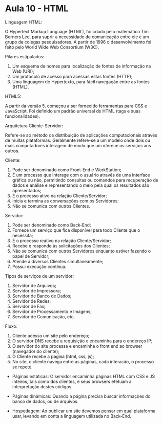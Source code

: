 # Aula 10 - HTML

Linguagem HTML:

O Hypertext Markup Language (HTML), foi criado pelo matemático Tim Berners Lee, para suprir a necessidade de comunicação entre ele e um grupo de colegas pesquisadores. A partir de 1996 o desenvolvimento foi feito pelo World Wide Web Consortium (W3C).

Pilares estipulados:
1. Um esquema de nomes para localização de fontes de informação na Web (URI);
2. Um protocolo de acesso para acessas estas fontes (HTTP);
3. Uma linguagem de Hypertexto, para fácil navegação entre as fontes (HTML).

HTML5:

A partir da versão 5, começou a ser fornecido ferramentas para CSS e JavaScript. Foi definido um padrão universal do HTML (tags e suas funcionalidades).

Arquitetura Cliente-Servidor:

Refere-se ao método de distribuição de aplicações computacionais através de muitas plataformas. Geralmente refere-se a um modelo onde dois ou mais computadores interagem de modo que um oferece os serviços aos outros.

Cliente:
1. Pode ser denominado como Front-End e WorkStation;
2. É um processo que interage com o usuário através de uma interface gráfica ou não, permitindo consultas ou comandos para recuperação de dados e análise e representando o meio pela qual os resultados são apresentados;
3. É o processo ativo na relação Cliente/Servidor;
4. Inicia e termina as conversações com os Servidores;
5. Não se comunica com outros Clientes.

Servidor:
1. Pode ser denominado como Back-End;
2. Fornece um serviço que fica disponível para todo Cliente que o necessita;
3. É o processo reativo na relação Cliente/Servidor;
4. Recebe e responde às solicitações dos Clientes;
5. Não se comunica com outros Servidores enquanto estiver fazendo o papel de Servidor;
6. Atende a diversos Clientes simultaneamente;
7. Possui execução contínua.

Tipos de serviços de um servidor:
1. Servidor de Arquivos;
2. Servidor de Impressora;
3. Servidor de Banco de Dados;
4. Servidor de Redes;
5. Servidor de Fax;
6. Servidor de Processamento e Imagens;
7. Servidor de Comunicação, etc.

Fluxo:
1. Cliente acesso um site pelo endereço;
2. O servidor DNS recebe a requisição e encaminha para o endereço IP;
3. O servidor do site processa e encaminha o front end ao browser (navegador do cliente);
4. O Cliente recebe a pagina (html, css, js);
5. No site, o cliente navega entre as páginas, cada interacão, o processo se repete.

- Páginas estáticas:
O servidor encaminha páginas HTML com CSS e JS inteiros, tais como dos clientes, e seus browsers efetuam a interpretação destes códigos.

- Páginas dinâmicas:
Quando a página precisa buscar informações do banco de dados, ou de arquivos.

- Hospedagem:
Ao publicar um site devemos pensar em qual plataforma usar, levando em conta a linguagem utilizada no Back-End.
